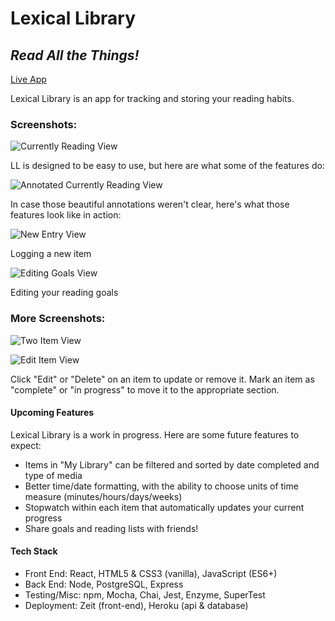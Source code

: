 # Lexical Library
## *Read All the Things!*

[Live App](https://lexical-library.bladeboles.now.sh/) 

Lexical Library is an app for tracking and storing your reading habits.  

### Screenshots:

![Currently Reading View](./assets/CurrentlyReadingScreenshot.png)

LL is designed to be easy to use, but here are what some of the features do:

![Annotated Currently Reading View](./assets/CurrentlyReadingHelp.png)


In case those beautiful annotations weren't clear, here's what those features look like in action:

![New Entry View](./assets/NewEntryScreenshot.png)

Logging a new item

![Editing Goals View](./assets/EditingGoalsScreenshot.png)

Editing your reading goals

### More Screenshots:

![Two Item View](./assets/TwoItemsScreenshot.png)

![Edit Item View](./assets/EditItemScreenshot.png)

Click "Edit" or "Delete" on an item to update or remove it.
Mark an item as "complete" or "in progress" to move it to the appropriate section.

#### Upcoming Features

Lexical Library is a work in progress.  Here are some future features to expect:

* Items in "My Library" can be filtered and sorted by date completed and type of media
* Better time/date formatting, with the ability to choose units of time measure (minutes/hours/days/weeks)
* Stopwatch within each item that automatically updates your current progress
* Share goals and reading lists with friends!

#### Tech Stack
* Front End:  React, HTML5 & CSS3 (vanilla), JavaScript (ES6+)
* Back End: Node, PostgreSQL, Express
* Testing/Misc: npm, Mocha, Chai, Jest, Enzyme, SuperTest
* Deployment: Zeit (front-end), Heroku (api & database)
















